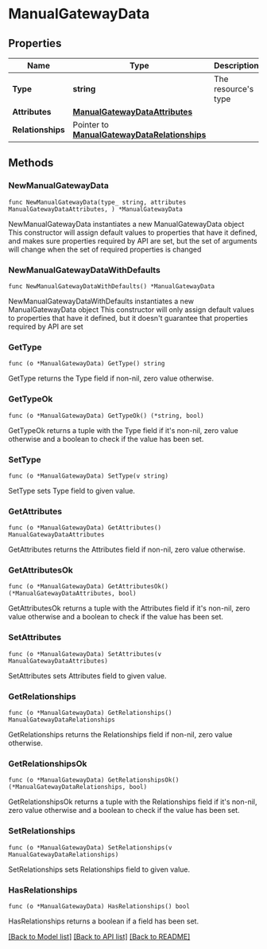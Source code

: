 # ManualGatewayData

## Properties

Name | Type | Description | Notes
------------ | ------------- | ------------- | -------------
**Type** | **string** | The resource&#39;s type | [default to "manual_gateways"]
**Attributes** | [**ManualGatewayDataAttributes**](ManualGatewayDataAttributes.md) |  | 
**Relationships** | Pointer to [**ManualGatewayDataRelationships**](ManualGatewayDataRelationships.md) |  | [optional] 

## Methods

### NewManualGatewayData

`func NewManualGatewayData(type_ string, attributes ManualGatewayDataAttributes, ) *ManualGatewayData`

NewManualGatewayData instantiates a new ManualGatewayData object
This constructor will assign default values to properties that have it defined,
and makes sure properties required by API are set, but the set of arguments
will change when the set of required properties is changed

### NewManualGatewayDataWithDefaults

`func NewManualGatewayDataWithDefaults() *ManualGatewayData`

NewManualGatewayDataWithDefaults instantiates a new ManualGatewayData object
This constructor will only assign default values to properties that have it defined,
but it doesn't guarantee that properties required by API are set

### GetType

`func (o *ManualGatewayData) GetType() string`

GetType returns the Type field if non-nil, zero value otherwise.

### GetTypeOk

`func (o *ManualGatewayData) GetTypeOk() (*string, bool)`

GetTypeOk returns a tuple with the Type field if it's non-nil, zero value otherwise
and a boolean to check if the value has been set.

### SetType

`func (o *ManualGatewayData) SetType(v string)`

SetType sets Type field to given value.


### GetAttributes

`func (o *ManualGatewayData) GetAttributes() ManualGatewayDataAttributes`

GetAttributes returns the Attributes field if non-nil, zero value otherwise.

### GetAttributesOk

`func (o *ManualGatewayData) GetAttributesOk() (*ManualGatewayDataAttributes, bool)`

GetAttributesOk returns a tuple with the Attributes field if it's non-nil, zero value otherwise
and a boolean to check if the value has been set.

### SetAttributes

`func (o *ManualGatewayData) SetAttributes(v ManualGatewayDataAttributes)`

SetAttributes sets Attributes field to given value.


### GetRelationships

`func (o *ManualGatewayData) GetRelationships() ManualGatewayDataRelationships`

GetRelationships returns the Relationships field if non-nil, zero value otherwise.

### GetRelationshipsOk

`func (o *ManualGatewayData) GetRelationshipsOk() (*ManualGatewayDataRelationships, bool)`

GetRelationshipsOk returns a tuple with the Relationships field if it's non-nil, zero value otherwise
and a boolean to check if the value has been set.

### SetRelationships

`func (o *ManualGatewayData) SetRelationships(v ManualGatewayDataRelationships)`

SetRelationships sets Relationships field to given value.

### HasRelationships

`func (o *ManualGatewayData) HasRelationships() bool`

HasRelationships returns a boolean if a field has been set.


[[Back to Model list]](../README.md#documentation-for-models) [[Back to API list]](../README.md#documentation-for-api-endpoints) [[Back to README]](../README.md)


